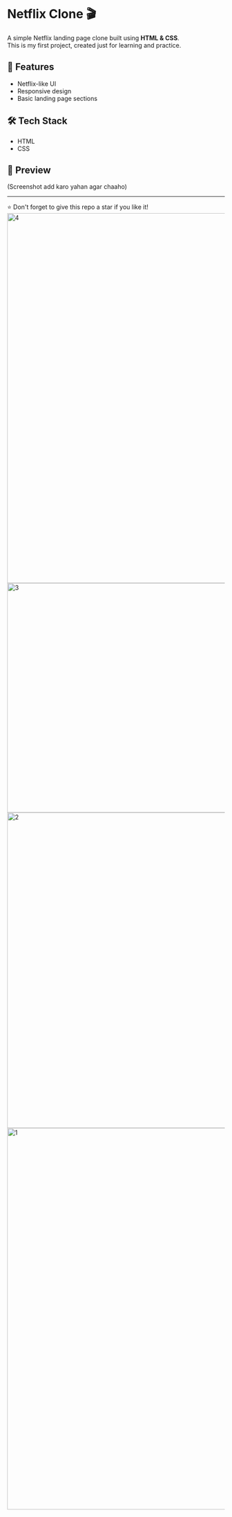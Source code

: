 # Netflix Clone 🎬

A simple Netflix landing page clone built using **HTML & CSS**.  
This is my first project, created just for learning and practice.  

## 🚀 Features
- Netflix-like UI
- Responsive design
- Basic landing page sections

## 🛠️ Tech Stack
- HTML
- CSS

## 📸 Preview
(Screenshot add karo yahan agar chaaho)

---
⭐ Don't forget to give this repo a star if you like it!
<img width="1855" height="856" alt="4" src="https://github.com/user-attachments/assets/674e6548-af0d-4da4-ae3e-8f9c4a27022d" />
<img width="1857" height="531" alt="3" src="https://github.com/user-attachments/assets/24bc750b-5818-462a-8695-94325fb6486b" />
<img width="1892" height="730" alt="2" src="https://github.com/user-attachments/assets/14a4ac0b-2e6e-4f02-a9ac-049e87ea1298" />
<img width="1907" height="883" alt="1" src="https://github.com/user-attachments/assets/633d7d1c-e07a-4265-8276-2f3c557c85b4" />
